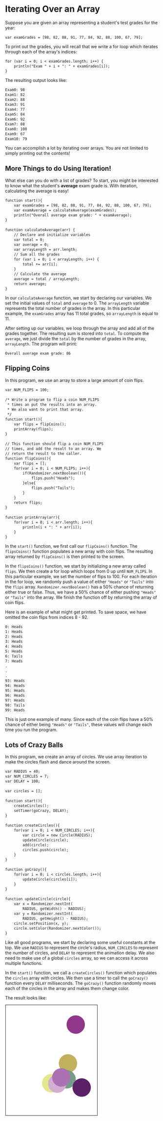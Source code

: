 # Iterating Over an Array

Suppose you are given an array representing a student's test grades for the year:

```
var examGrades = [98, 82, 88, 91, 77, 84, 92, 88, 100, 67, 79];
```

To print out the grades, you will recall that we write a for loop which iterates through each of the array's indices:

```
for (var i = 0; i < examGrades.length; i++) {
    println("Exam " + i + ": " + examGrades[i]);
} 
```

The resulting output looks like:

```
Exam0: 98
Exam1: 82
Exam2: 88
Exam3: 91
Exam4: 77
Exam5: 84
Exam6: 92
Exam7: 88
Exam8: 100
Exam9: 67
Exam10: 79
```

You can accomplish a lot by iterating over arrays. You are not limited to simply printing out the contents!

## More Things to do Using Iteration!

What else can you do with a list of grades? To start, you might be interested to know what the student's **average** exam grade is. With iteration, calculating the average is easy!

```
function start(){
	var examGrades = [98, 82, 88, 91, 77, 84, 92, 88, 100, 67, 79];
    var examAverage = calculateAverage(examGrades);
    println("Overall average exam grade: " + examAverage);
}

function calculateAverage(arr) {
    // Declare and initialize variables
    var total = 0;
    var average = 0;
    var arrayLength = arr.length;
    // Sum all the grades
    for (var i = 0; i < arrayLength; i++) {
        total += arr[i];
    }
    // Calculate the average
    average = total / arrayLength;
    return average;
}
```

In our `calculateAverage` function, we start by declaring our variables. We set the initial values of `total` and `average` to 0. The `arrayLength` variable represents the total number of grades in the array. In this particular example, the `examGrades` array has 11 total grades, so `arrayLength` is equal to 11.

After setting up our variables, we loop through the array and add all of the grades together. The resulting sum is stored into `total`. To compute the `average`, we just divide the `total` by the number of grades in the array, `arrayLength`. The program will print:

```
Overall average exam grade: 86
```








## Flipping Coins

In this program, we use an array to store a large amount of coin flips.

```
var NUM_FLIPS = 100;

/* Write a program to flip a coin NUM_FLIPS
 * times an put the results into an array.
 * We also want to print that array.
 */
function start(){
	var flips = flipCoins();
	printArray(flips);
}

// This function should flip a coin NUM_FLIPS
// times, and add the result to an array. We
// return the result to the caller.
function flipCoins(){
	var flips = [];
	for(var i = 0; i < NUM_FLIPS; i++){
		if(Randomizer.nextBoolean()){
			flips.push("Heads");
		}else{
			flips.push("Tails");
		}
	}
	return flips;
}

function printArray(arr){
	for(var i = 0; i < arr.length; i++){
		println(i + ": " + arr[i]);
	}
}
```

In the `start()` function, we first call our `flipCoins()` function. The `flipsCoins()` function populates a new array with coin flips. The resulting array returned by `flipCoins()` is then printed to the screen.

In the `flipsCoins()` function, we start by initializing a new array called `flips`. We then create a for loop which loops from 0 up until `NUM_FLIPS`. In this particular example, we set the number of flips to 100. For each iteration in the for loop, we randomly push a value of either `"Heads"` or `"Tails"` into the `flips` array. `Randomizer.nextBoolean()` has a 50% chance of returning either true or false. Thus, we have a 50% chance of either pushing `"Heads"` or `"Tails"` into the array. We finish the function off by returning the array of coin flips.

Here is an example of what might get printed. To save space, we have omitted the coin flips from indices 8 - 92.

```
0: Heads
1: Heads
2: Heads
3: Heads
4: Heads
5: Heads
6: Tails
7: Heads
.
.
.
93: Heads
94: Heads
95: Heads
96: Heads
97: Heads
98: Tails
99: Heads
```

This is just one example of many. Since each of the coin flips have a 50% chance of either being `"Heads"` or `"Tails"`, these values will change each time you run the program.

## Lots of Crazy Balls

In this program, we create an array of circles. We use array iteration to make the circles flash and dance around the screen.

```
var RADIUS = 40;
var NUM_CIRCLES = 7;
var DELAY = 100;

var circles = [];

function start(){
	createCircles();
	setTimer(goCrazy, DELAY);
}

function createCircles(){
	for(var i = 0; i < NUM_CIRCLES; i++){
		var circle = new Circle(RADIUS);
		updateCircle(circle);
		add(circle);
		circles.push(circle);
	}
}

function goCrazy(){
	for(var i = 0; i < circles.length; i++){
		updateCircle(circles[i]);
	}
}

function updateCircle(circle){
	var x = Randomizer.nextInt(
		RADIUS, getWidth() - RADIUS);
	var y = Randomizer.nextInt(
		RADIUS, getHeight() - RADIUS);
	circle.setPosition(x, y);
	circle.setColor(Randomizer.nextColor());
}

```

Like all good programs, we start by declaring some useful constants at the top. We use `RADIUS` to represent the circle's radius, `NUM_CIRCLES` to represent the number of circles, and `DELAY` to represent the animation delay. We also need to make use of a global `circles` array, so we can access it across multiple functions.

In the `start()` function, we call a `createCircles()` function which populates the `circles` array with circles. We then use a timer to call the `goCrazy()` function every `DELAY` milliseconds. The `goCrazy()` function randomly moves each of the circles in the array and makes them change color.

The result looks like:

![Crazy Balls Program](../static/basicDataStructures/crazy_balls.gif "Crazy Balls Program")